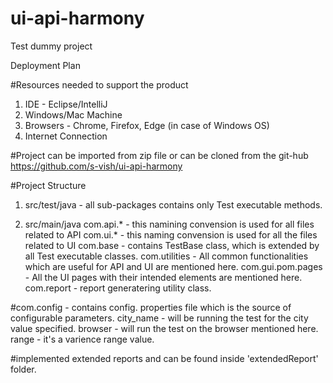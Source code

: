 # ui-api-harmony
Test dummy project

Deployment Plan

#Resources needed to support the product
1. IDE - Eclipse/IntelliJ
2. Windows/Mac Machine
3. Browsers - Chrome, Firefox, Edge (in case of Windows OS)
4. Internet Connection

#Project can be imported from zip file or can be cloned from the git-hub https://github.com/s-vish/ui-api-harmony

#Project Structure
1. src/test/java - all sub-packages contains only Test executable methods.

2. src/main/java 
com.api.* - this namining convension is used for all files related to API 
com.ui.* - this naming convension is used for all the files related to UI
com.base - contains TestBase class, which is extended by all Test executable classes.
com.utilities - All common functionalities which are useful for API and UI are mentioned here.
com.gui.pom.pages - All the UI pages with their intended elements are mentioned here.
com.report - report generatering utility class.

#com.config - contains config. properties file which is the source of configurable parameters.
city_name - will be running the test for the city value specified.
browser - will run the test on the browser mentioned here.
range - it's a varience range value.

#implemented extended reports and can be found inside 'extendedReport' folder. 

